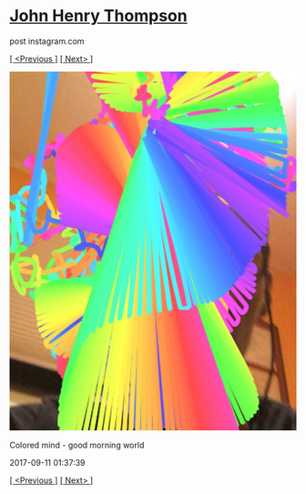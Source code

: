 # [John Henry Thompson](../README.md)
post instagram.com

[[ <Previous ]](2017-09-11-2.md) [[ Next> ]](2017-09-09-1.md)

[![](../media/2017-09-11/Colored-mind-good-morning-world-1.jpg)](../README.md)

Colored mind - good morning world

2017-09-11 01:37:39

[[ <Previous ]](2017-09-11-2.md) [[ Next> ]](2017-09-09-1.md)